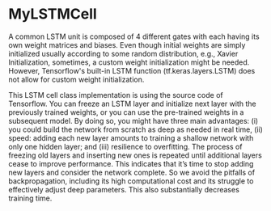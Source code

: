 # MyLSTMCell
A common LSTM unit is composed of 4 different gates with each having its own weight matrices and biases. Even though initial weights are simply initialized usually according to some random distribution, e.g., Xavier Initialization, sometimes, a custom weight initialization might be needed. However, Tensorflow's built-in LSTM function (tf.keras.layers.LSTM) does not allow for custom weight initialization.

This LSTM cell class implementation is using the source code of Tensorflow. You can freeze an LSTM layer and initialize next layer with the previously trained weights, or you can use the pre-trained weights in a subsequent model. By doing so, you might have three main advantages: (i) you could build the network from scratch as deep as needed in real time, (ii) speed: adding each new layer amounts to training a shallow network with only one hidden layer; and (iii) resilience to overfitting. The process of freezing old layers and inserting new ones is repeated until additional layers cease to improve performance. This indicates that it’s time to stop adding new layers and consider the network complete. So we avoid the pitfalls of backpropagation, including its high computational cost and its struggle to effectively adjust deep parameters. This also substantially decreases training time.
